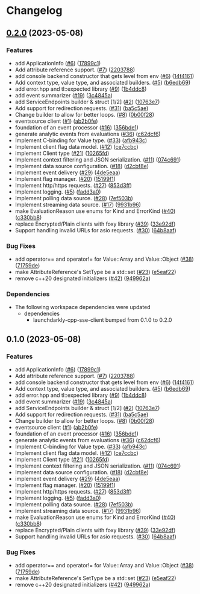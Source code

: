 # Changelog

## [0.2.0](https://github.com/launchdarkly/cpp-sdks-private/compare/launchdarkly-cpp-common-v0.1.0...launchdarkly-cpp-common-v0.2.0) (2023-05-08)


### Features

* add ApplicationInfo ([#6](https://github.com/launchdarkly/cpp-sdks-private/issues/6)) ([17899c1](https://github.com/launchdarkly/cpp-sdks-private/commit/17899c173d319be4a2d096f0ac2212cf9de094cd))
* Add attribute reference support. ([#7](https://github.com/launchdarkly/cpp-sdks-private/issues/7)) ([2203788](https://github.com/launchdarkly/cpp-sdks-private/commit/2203788c658cd1548e2285773652b8420c09bc1b))
* add console backend constructor that gets level from env ([#6](https://github.com/launchdarkly/cpp-sdks-private/issues/6)) ([14f4161](https://github.com/launchdarkly/cpp-sdks-private/commit/14f4161cd3dea5b32d5a1b5eca320377066e0ea0))
* Add context type, value type, and associated builders. ([#5](https://github.com/launchdarkly/cpp-sdks-private/issues/5)) ([b6edb69](https://github.com/launchdarkly/cpp-sdks-private/commit/b6edb6952497eb4171bc8a63506a408a2f85a969))
* add error.hpp and tl::expected library ([#9](https://github.com/launchdarkly/cpp-sdks-private/issues/9)) ([1b4ddc8](https://github.com/launchdarkly/cpp-sdks-private/commit/1b4ddc8587ba8311626e2e07ef725d8164f22cb1))
* add event summarizer ([#19](https://github.com/launchdarkly/cpp-sdks-private/issues/19)) ([3c4845a](https://github.com/launchdarkly/cpp-sdks-private/commit/3c4845a0066ed65078969dd26f423e14d1e70843))
* add ServiceEndpoints builder & struct [1/2] ([#2](https://github.com/launchdarkly/cpp-sdks-private/issues/2)) ([10763e7](https://github.com/launchdarkly/cpp-sdks-private/commit/10763e77f5ed6a637554c9c3af6564a115b538ce))
* Add support for redirection requests. ([#31](https://github.com/launchdarkly/cpp-sdks-private/issues/31)) ([ba5c5ae](https://github.com/launchdarkly/cpp-sdks-private/commit/ba5c5aebe45b5e6bab4fff9b859d83ad2bb58afa))
* Change builder to allow for better loops. ([#8](https://github.com/launchdarkly/cpp-sdks-private/issues/8)) ([0b00f28](https://github.com/launchdarkly/cpp-sdks-private/commit/0b00f283d12512a13d8bcdc288b2dfde845a2673))
* eventsource client ([#1](https://github.com/launchdarkly/cpp-sdks-private/issues/1)) ([ab2b0fe](https://github.com/launchdarkly/cpp-sdks-private/commit/ab2b0feb50ef9f607d19c29ed2dd648f3c47b472))
* foundation of an event processor ([#16](https://github.com/launchdarkly/cpp-sdks-private/issues/16)) ([356bde1](https://github.com/launchdarkly/cpp-sdks-private/commit/356bde11a8b2b66578cc435c019e0a549528d560))
* generate analytic events from evaluations ([#36](https://github.com/launchdarkly/cpp-sdks-private/issues/36)) ([c62dcf6](https://github.com/launchdarkly/cpp-sdks-private/commit/c62dcf69673ef2fcae2dc2f2d143cf0b0f15d076))
* Implement C-binding for Value type. ([#33](https://github.com/launchdarkly/cpp-sdks-private/issues/33)) ([afb943c](https://github.com/launchdarkly/cpp-sdks-private/commit/afb943cb3d8a6b214935087fdd147b74a8a38361))
* Implement client flag data model. ([#12](https://github.com/launchdarkly/cpp-sdks-private/issues/12)) ([ce7ccbc](https://github.com/launchdarkly/cpp-sdks-private/commit/ce7ccbc7356b2c5a9a9318109041a28524e6f9d2))
* implement Client type ([#21](https://github.com/launchdarkly/cpp-sdks-private/issues/21)) ([10265fd](https://github.com/launchdarkly/cpp-sdks-private/commit/10265fda24191172145f0f22e9f82321f2e3dc6b))
* Implement context filtering and JSON serialization. ([#11](https://github.com/launchdarkly/cpp-sdks-private/issues/11)) ([074c691](https://github.com/launchdarkly/cpp-sdks-private/commit/074c6914165987522653e100df1b8b0911bb8565))
* Implement data source configuration. ([#18](https://github.com/launchdarkly/cpp-sdks-private/issues/18)) ([d2cbf8e](https://github.com/launchdarkly/cpp-sdks-private/commit/d2cbf8ebd049df59742ca2d864e8449a3c4519d6))
* implement event delivery  ([#29](https://github.com/launchdarkly/cpp-sdks-private/issues/29)) ([4de5eaa](https://github.com/launchdarkly/cpp-sdks-private/commit/4de5eaaccba0556c4990dceb501277472bab4385))
* Implement flag manager. ([#20](https://github.com/launchdarkly/cpp-sdks-private/issues/20)) ([15199f1](https://github.com/launchdarkly/cpp-sdks-private/commit/15199f111f30b06b99f4ce642d1a614d46b629d1))
* Implement http/https requests. ([#27](https://github.com/launchdarkly/cpp-sdks-private/issues/27)) ([853d3ff](https://github.com/launchdarkly/cpp-sdks-private/commit/853d3ff5a4148a9d3ed933d2a23dc8609c75d36b))
* Implement logging. ([#5](https://github.com/launchdarkly/cpp-sdks-private/issues/5)) ([fadd3a0](https://github.com/launchdarkly/cpp-sdks-private/commit/fadd3a00a336a844de4e14e93ef268318571ea67))
* Implement polling data source. ([#28](https://github.com/launchdarkly/cpp-sdks-private/issues/28)) ([7ef503b](https://github.com/launchdarkly/cpp-sdks-private/commit/7ef503bdcafcf203e63f8faf8431f0baf019c2ee))
* Implement streaming data source. ([#17](https://github.com/launchdarkly/cpp-sdks-private/issues/17)) ([9931b96](https://github.com/launchdarkly/cpp-sdks-private/commit/9931b96f73847d5a1b4456fd4f463d43dade5c1b))
* make EvaluationReason use enums for Kind and ErrorKind ([#40](https://github.com/launchdarkly/cpp-sdks-private/issues/40)) ([c330bb8](https://github.com/launchdarkly/cpp-sdks-private/commit/c330bb89907932bb4b8076a52be60756f84810a8))
* replace Encrypted/Plain clients with foxy library ([#39](https://github.com/launchdarkly/cpp-sdks-private/issues/39)) ([33e92df](https://github.com/launchdarkly/cpp-sdks-private/commit/33e92df2e970c607bead4a912fc737027750c8fb))
* Support handling invalid URLs for asio requests. ([#30](https://github.com/launchdarkly/cpp-sdks-private/issues/30)) ([64b8aaf](https://github.com/launchdarkly/cpp-sdks-private/commit/64b8aafdbac07fbf2a82f1bb9fde762c63fd79e7))


### Bug Fixes

* add operator== and operator!= for Value::Array and Value::Object ([#38](https://github.com/launchdarkly/cpp-sdks-private/issues/38)) ([71759de](https://github.com/launchdarkly/cpp-sdks-private/commit/71759de48fb06b997b2e6a6c0f76c6a5d0e3f3a1))
* make AttributeReference's SetType be a std::set ([#23](https://github.com/launchdarkly/cpp-sdks-private/issues/23)) ([e5eaf22](https://github.com/launchdarkly/cpp-sdks-private/commit/e5eaf2207dcb34b877421c02346a4c3470976d1b))
* remove c++20 designated initializers ([#42](https://github.com/launchdarkly/cpp-sdks-private/issues/42)) ([949962a](https://github.com/launchdarkly/cpp-sdks-private/commit/949962a642938d2d5ceecc3927c65565d3fbc719))


### Dependencies

* The following workspace dependencies were updated
  * dependencies
    * launchdarkly-cpp-sse-client bumped from 0.1.0 to 0.2.0

## 0.1.0 (2023-05-08)


### Features

* add ApplicationInfo ([#6](https://github.com/launchdarkly/cpp-sdks-private/issues/6)) ([17899c1](https://github.com/launchdarkly/cpp-sdks-private/commit/17899c173d319be4a2d096f0ac2212cf9de094cd))
* Add attribute reference support. ([#7](https://github.com/launchdarkly/cpp-sdks-private/issues/7)) ([2203788](https://github.com/launchdarkly/cpp-sdks-private/commit/2203788c658cd1548e2285773652b8420c09bc1b))
* add console backend constructor that gets level from env ([#6](https://github.com/launchdarkly/cpp-sdks-private/issues/6)) ([14f4161](https://github.com/launchdarkly/cpp-sdks-private/commit/14f4161cd3dea5b32d5a1b5eca320377066e0ea0))
* Add context type, value type, and associated builders. ([#5](https://github.com/launchdarkly/cpp-sdks-private/issues/5)) ([b6edb69](https://github.com/launchdarkly/cpp-sdks-private/commit/b6edb6952497eb4171bc8a63506a408a2f85a969))
* add error.hpp and tl::expected library ([#9](https://github.com/launchdarkly/cpp-sdks-private/issues/9)) ([1b4ddc8](https://github.com/launchdarkly/cpp-sdks-private/commit/1b4ddc8587ba8311626e2e07ef725d8164f22cb1))
* add event summarizer ([#19](https://github.com/launchdarkly/cpp-sdks-private/issues/19)) ([3c4845a](https://github.com/launchdarkly/cpp-sdks-private/commit/3c4845a0066ed65078969dd26f423e14d1e70843))
* add ServiceEndpoints builder & struct [1/2] ([#2](https://github.com/launchdarkly/cpp-sdks-private/issues/2)) ([10763e7](https://github.com/launchdarkly/cpp-sdks-private/commit/10763e77f5ed6a637554c9c3af6564a115b538ce))
* Add support for redirection requests. ([#31](https://github.com/launchdarkly/cpp-sdks-private/issues/31)) ([ba5c5ae](https://github.com/launchdarkly/cpp-sdks-private/commit/ba5c5aebe45b5e6bab4fff9b859d83ad2bb58afa))
* Change builder to allow for better loops. ([#8](https://github.com/launchdarkly/cpp-sdks-private/issues/8)) ([0b00f28](https://github.com/launchdarkly/cpp-sdks-private/commit/0b00f283d12512a13d8bcdc288b2dfde845a2673))
* eventsource client ([#1](https://github.com/launchdarkly/cpp-sdks-private/issues/1)) ([ab2b0fe](https://github.com/launchdarkly/cpp-sdks-private/commit/ab2b0feb50ef9f607d19c29ed2dd648f3c47b472))
* foundation of an event processor ([#16](https://github.com/launchdarkly/cpp-sdks-private/issues/16)) ([356bde1](https://github.com/launchdarkly/cpp-sdks-private/commit/356bde11a8b2b66578cc435c019e0a549528d560))
* generate analytic events from evaluations ([#36](https://github.com/launchdarkly/cpp-sdks-private/issues/36)) ([c62dcf6](https://github.com/launchdarkly/cpp-sdks-private/commit/c62dcf69673ef2fcae2dc2f2d143cf0b0f15d076))
* Implement C-binding for Value type. ([#33](https://github.com/launchdarkly/cpp-sdks-private/issues/33)) ([afb943c](https://github.com/launchdarkly/cpp-sdks-private/commit/afb943cb3d8a6b214935087fdd147b74a8a38361))
* Implement client flag data model. ([#12](https://github.com/launchdarkly/cpp-sdks-private/issues/12)) ([ce7ccbc](https://github.com/launchdarkly/cpp-sdks-private/commit/ce7ccbc7356b2c5a9a9318109041a28524e6f9d2))
* implement Client type ([#21](https://github.com/launchdarkly/cpp-sdks-private/issues/21)) ([10265fd](https://github.com/launchdarkly/cpp-sdks-private/commit/10265fda24191172145f0f22e9f82321f2e3dc6b))
* Implement context filtering and JSON serialization. ([#11](https://github.com/launchdarkly/cpp-sdks-private/issues/11)) ([074c691](https://github.com/launchdarkly/cpp-sdks-private/commit/074c6914165987522653e100df1b8b0911bb8565))
* Implement data source configuration. ([#18](https://github.com/launchdarkly/cpp-sdks-private/issues/18)) ([d2cbf8e](https://github.com/launchdarkly/cpp-sdks-private/commit/d2cbf8ebd049df59742ca2d864e8449a3c4519d6))
* implement event delivery  ([#29](https://github.com/launchdarkly/cpp-sdks-private/issues/29)) ([4de5eaa](https://github.com/launchdarkly/cpp-sdks-private/commit/4de5eaaccba0556c4990dceb501277472bab4385))
* Implement flag manager. ([#20](https://github.com/launchdarkly/cpp-sdks-private/issues/20)) ([15199f1](https://github.com/launchdarkly/cpp-sdks-private/commit/15199f111f30b06b99f4ce642d1a614d46b629d1))
* Implement http/https requests. ([#27](https://github.com/launchdarkly/cpp-sdks-private/issues/27)) ([853d3ff](https://github.com/launchdarkly/cpp-sdks-private/commit/853d3ff5a4148a9d3ed933d2a23dc8609c75d36b))
* Implement logging. ([#5](https://github.com/launchdarkly/cpp-sdks-private/issues/5)) ([fadd3a0](https://github.com/launchdarkly/cpp-sdks-private/commit/fadd3a00a336a844de4e14e93ef268318571ea67))
* Implement polling data source. ([#28](https://github.com/launchdarkly/cpp-sdks-private/issues/28)) ([7ef503b](https://github.com/launchdarkly/cpp-sdks-private/commit/7ef503bdcafcf203e63f8faf8431f0baf019c2ee))
* Implement streaming data source. ([#17](https://github.com/launchdarkly/cpp-sdks-private/issues/17)) ([9931b96](https://github.com/launchdarkly/cpp-sdks-private/commit/9931b96f73847d5a1b4456fd4f463d43dade5c1b))
* make EvaluationReason use enums for Kind and ErrorKind ([#40](https://github.com/launchdarkly/cpp-sdks-private/issues/40)) ([c330bb8](https://github.com/launchdarkly/cpp-sdks-private/commit/c330bb89907932bb4b8076a52be60756f84810a8))
* replace Encrypted/Plain clients with foxy library ([#39](https://github.com/launchdarkly/cpp-sdks-private/issues/39)) ([33e92df](https://github.com/launchdarkly/cpp-sdks-private/commit/33e92df2e970c607bead4a912fc737027750c8fb))
* Support handling invalid URLs for asio requests. ([#30](https://github.com/launchdarkly/cpp-sdks-private/issues/30)) ([64b8aaf](https://github.com/launchdarkly/cpp-sdks-private/commit/64b8aafdbac07fbf2a82f1bb9fde762c63fd79e7))


### Bug Fixes

* add operator== and operator!= for Value::Array and Value::Object ([#38](https://github.com/launchdarkly/cpp-sdks-private/issues/38)) ([71759de](https://github.com/launchdarkly/cpp-sdks-private/commit/71759de48fb06b997b2e6a6c0f76c6a5d0e3f3a1))
* make AttributeReference's SetType be a std::set ([#23](https://github.com/launchdarkly/cpp-sdks-private/issues/23)) ([e5eaf22](https://github.com/launchdarkly/cpp-sdks-private/commit/e5eaf2207dcb34b877421c02346a4c3470976d1b))
* remove c++20 designated initializers ([#42](https://github.com/launchdarkly/cpp-sdks-private/issues/42)) ([949962a](https://github.com/launchdarkly/cpp-sdks-private/commit/949962a642938d2d5ceecc3927c65565d3fbc719))
